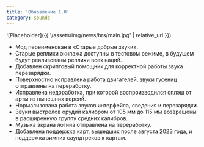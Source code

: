 ```yaml
---
title: 'Обновление 1.0'
category: sounds
---
```


![Placeholder]({{ '/assets/img/news/hrs/main.jpg' | relative_url }})

- Мод переименован в «Старые добрые звуки».
- Старые реплики экипажа доступны в тестовом режиме, в будущем будут реализованы реплики всех наций.
- Добавлен скриптовый помощник для корректной работы звука перезарядки.
- Поверхностно исправлена работа двигателей, звуки гусениц отправлены на переработку.
- Исправлена недоработка, при которой воспроизводился сплэш от арты из нынешних версий.
- Нормализована работа звуков интерфейса, сведения и перезарядки.
- Звуки выстрелов орудий калибром от 105 мм до 115 мм возвращены в расширенную группу средних калибров.
- Музыка экрана логина отправлена на переработку.
- Добавлена поддержка карт, вышедших после августа 2023 года, и поддержка зимних саундтреков к картам.
